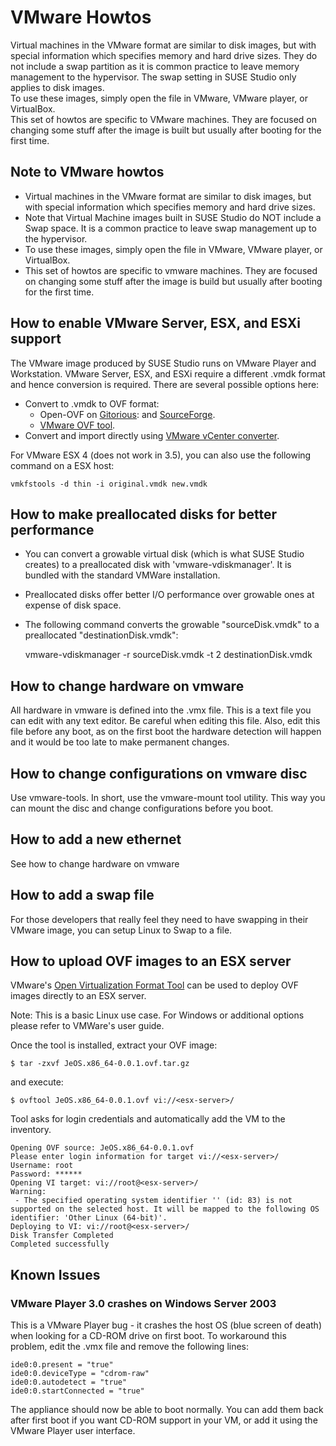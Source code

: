 # VMware Howtos

Virtual machines in the VMware format are similar to disk images, but with special information which specifies memory and hard drive sizes. They do not include a swap partition as it is common practice to leave memory management to the hypervisor. The swap setting in SUSE Studio only applies to disk images.  
To use these images, simply open the file in VMware, VMware player, or VirtualBox.  
This set of howtos are specific to VMware machines. They are focused on changing some stuff after the image is built but usually after booting for the first time.  


## Note to VMware howtos

* Virtual machines in the VMware format are similar to disk images, but with special information which specifies memory and hard drive sizes.
* Note that Virtual Machine images built in SUSE Studio do NOT include a Swap space. It is a common practice to leave swap management up to the hypervisor.
* To use these images, simply open the file in VMware, VMware player, or VirtualBox.
* This set of howtos are specific to vmware machines. They are focused on changing some stuff after the image is build but usually after booting for the first time.


## How to enable VMware Server, ESX, and ESXi support

The VMware image produced by SUSE Studio runs on VMware Player and Workstation. VMware Server, ESX, and ESXi require a different .vmdk format and hence conversion is required. There are several possible options here:

* Convert to .vmdk to OVF format:
  * Open-OVF on [Gitorious][git-open-ovf]: and [SourceForge][sf-open-ovf].
  * [VMware OVF tool][vmw-ovf].
* Convert and import directly using [VMware vCenter converter][vmw-converter].

For VMware ESX 4 (does not work in 3.5), you can also use the following command on a ESX host:

    vmkfstools -d thin -i original.vmdk new.vmdk


##     How to make preallocated disks for better performance

* You can convert a growable virtual disk (which is what SUSE Studio creates) to a preallocated disk with 'vmware-vdiskmanager'. It is bundled with the standard VMWare installation.
* Preallocated disks offer better I/O performance over growable ones at expense of disk space.
* The following command converts the growable "sourceDisk.vmdk" to a preallocated "destinationDisk.vmdk":

    vmware-vdiskmanager -r sourceDisk.vmdk -t 2 destinationDisk.vmdk


## How to change hardware on vmware

All hardware in vmware is defined into the .vmx file. This is a text file you can edit with any text editor. Be careful when editing this file. Also, edit this file before any boot, as on the first boot the hardware detection will happen and it would be too late to make permanent changes.


## How to change configurations on vmware disc

Use vmware-tools. In short, use the vmware-mount tool utility. This way you can mount the disc and change configurations before you boot.


## How to add a new ethernet

See how to change hardware on vmware


## How to add a swap file

For those developers that really feel they need to have swapping in their VMware image, you can setup Linux to Swap to a file.


## How to upload OVF images to an ESX server

VMware's [Open Virtualization Format Tool][vmw-ovf2] can be used to deploy OVF images directly to an ESX server.

Note: This is a basic Linux use case. For Windows or additional options please refer to VMWare's user guide.

Once the tool is installed, extract your OVF image:

    $ tar -zxvf JeOS.x86_64-0.0.1.ovf.tar.gz

and execute:

    $ ovftool JeOS.x86_64-0.0.1.ovf vi://<esx-server>/

Tool asks for login credentials and automatically add the VM to the inventory.

    Opening OVF source: JeOS.x86_64-0.0.1.ovf
    Please enter login information for target vi://<esx-server>/
    Username: root
    Password: ******
    Opening VI target: vi://root@<esx-server>/
    Warning:
     - The specified operating system identifier '' (id: 83) is not supported on the selected host. It will be mapped to the following OS identifier: 'Other Linux (64-bit)'.
    Deploying to VI: vi://root@<esx-server>/
    Disk Transfer Completed
    Completed successfully


## Known Issues

### VMware Player 3.0 crashes on Windows Server 2003

This is a VMware Player bug - it crashes the host OS (blue screen of death) when looking for a CD-ROM drive on first boot. To workaround this problem, edit the .vmx file and remove the following lines:

    ide0:0.present = "true"
    ide0:0.deviceType = "cdrom-raw"
    ide0:0.autodetect = "true"
    ide0:0.startConnected = "true"

The appliance should now be able to boot normally. You can add them back after first boot if you want CD-ROM support in your VM, or add it using the VMware Player user interface.






[git-open-ovf]: http://gitorious.org/open-ovf
[sf-open-ovf]: http://sourceforge.net/projects/open-ovf/develop
[vmw-ovf]: http://www.vmware.com/appliances/getting-started/learn/ovf.html
[vmw-converter]: http://www.vmware.com/products/converter/
[vmw-ovf2]: http://www.vmware.com/support/developer/ovf/
